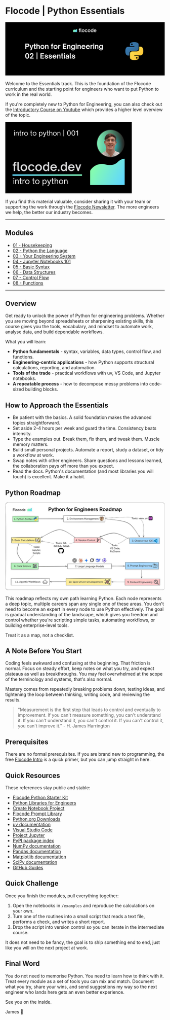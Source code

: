 # Flocode | Python Essentials

![Python Essentials banner](assets/Essentials-course-banner.png)

Welcome to the Essentials track. This is the foundation of the Flocode curriculum and the starting point for engineers who want to put Python to work in the real world.

If you're completely new to Python for Engineering, you can also check out the [Introductory Course on Youtube](https://www.youtube.com/watch?v=VzvxLa2XMHo&list=PLjbxCdRUFyavq7ZhqqA5IsVD7uf5-szoU) which provides a higher level overview of the topic.

<a href="https://www.youtube.com/watch?v=VzvxLa2XMHo&list=PLjbxCdRUFyavq7ZhqqA5IsVD7uf5-szoU">
  <img src="assets/001_intro.png" alt="Intro to Python Course" width="400">
</a>



If you find this material valuable, consider sharing it with your team or supporting the work through the [Flocode Newsletter](https://flocode.dev/newsletter). The more engineers we help, the better our industry becomes.

---

## Modules

- [01 - Housekeeping](01-housekeeping.md)
- [02 - Python the Language](02-python-the-language.md)
- [03 - Your Engineering System](03-your-engineering-system.md)
- [04 - Jupyter Notebooks 101](04-jupyter-notebooks-101.md)
- [05 - Basic Syntax](05-basic-syntax.md)
- [06 - Data Structures](06-data-structures.md)
- [07 - Control Flow](07-control-flow.md)
- [08 - Functions](08-functions.md)

---

## Overview

Get ready to unlock the power of Python for engineering problems. Whether you are moving beyond spreadsheets or sharpening existing skills, this course gives you the tools, vocabulary, and mindset to automate work, analyse data, and build dependable workflows.

What you will learn:

- **Python fundamentals** - syntax, variables, data types, control flow, and functions.
- **Engineering-centric applications** - how Python supports structural calculations, reporting, and automation.
- **Tools of the trade** - practical workflows with uv, VS Code, and Jupyter notebooks.
- **A repeatable process** - how to decompose messy problems into code-sized building blocks.

## How to Approach the Essentials

- Be patient with the basics. A solid foundation makes the advanced topics straightforward.
- Set aside 2-4 hours per week and guard the time. Consistency beats intensity.
- Type the examples out. Break them, fix them, and tweak them. Muscle memory matters.
- Build small personal projects. Automate a report, study a dataset, or tidy a workflow at work.
- Swap notes with other engineers. Share questions and lessons learned, the collaboration pays off more than you expect.
- Read the docs. Python's documentation (and most libraries you will touch) is excellent. Make it a habit.

## Python Roadmap

![Flocode Python Roadmap](assets/flocode-roadmap.jpeg)

This roadmap reflects my own path learning Python. Each node represents a deep topic, multiple careers span any single one of these areas. You don't need to become an expert in every node to use Python effectively. The goal is gradual understanding of the landscape, which gives you freedom and control whether you're scripting simple tasks, automating workflows, or building enterprise-level tools.

Treat it as a map, not a checklist.

## A Note Before You Start

Coding feels awkward and confusing at the beginning. That friction is normal. Focus on steady effort, keep notes on what you try, and expect plateaus as well as breakthroughs. You may feel overwhelmed at the scope of the terminology and systems, that's also normal. 

Mastery comes from repeatedly breaking problems down, testing ideas, and tightening the loop between thinking, writing code, and reviewing the results.

> "Measurement is the first step that leads to control and eventually to improvement. If you can't measure something, you can't understand it. If you can't understand it, you can't control it. If you can't control it, you can't improve it." - H. James Harrington

## Prerequisites

There are no formal prerequisites. If you are brand new to programming, the free [Flocode Intro](https://flocode.dev/intro) is a quick primer, but you can jump straight in here.

## Quick Resources

These references stay public and stable:

- [Flocode Python Starter Kit](https://github.com/joreilly86/Python-Starter-Kit)
- [Python Libraries for Engineers](https://github.com/joreilly86/Python-Libraries-for-Engineers)
- [Create Notebook Project](https://github.com/joreilly86/create_notebook_project)
- [Flocode Prompt Library](https://github.com/joreilly86/Flocode-Prompt-Library)
- [Python.org Downloads](https://www.python.org/downloads/)
- [uv documentation](https://docs.astral.sh/uv/)
- [Visual Studio Code](https://code.visualstudio.com/)
- [Project Jupyter](https://jupyter.org/install)
- [PyPI package index](https://pypi.org/)
- [NumPy documentation](https://numpy.org/doc/stable/)
- [Pandas documentation](https://pandas.pydata.org/pandas-docs/stable/)
- [Matplotlib documentation](https://matplotlib.org/stable/)
- [SciPy documentation](https://docs.scipy.org/doc/scipy/)
- [GitHub Guides](https://docs.github.com/en/get-started/quickstart)


## Quick Challenge

Once you finish the modules, pull everything together:

1. Open the notebooks in `/examples` and reproduce the calculations on your own.
2. Turn one of the routines into a small script that reads a text file, performs a check, and writes a short report.
3. Drop the script into version control so you can iterate in the intermediate course.

It does not need to be fancy, the goal is to ship something end to end, just like you will on the next project at work.

## Final Word

You do not need to memorise Python. You need to learn how to think with it. Treat every module as a set of tools you can mix and match. Document what you try, share your wins, and send suggestions my way so the next engineer who lands here gets an even better experience.

See you on the inside.

James 🌊

